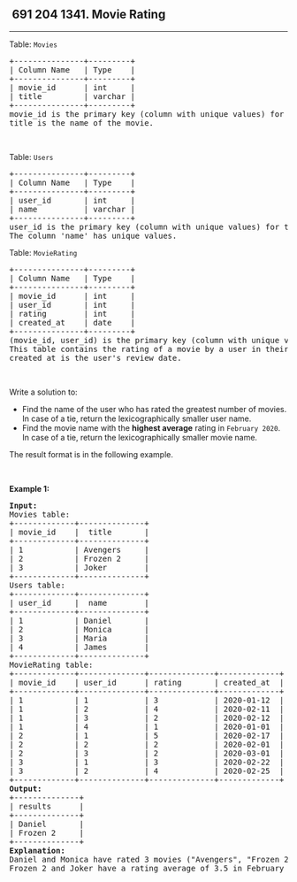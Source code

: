 <h2> 691 204
1341. Movie Rating</h2><hr><div><p>Table: <code>Movies</code></p>

<pre>+---------------+---------+
| Column Name   | Type    |
+---------------+---------+
| movie_id      | int     |
| title         | varchar |
+---------------+---------+
movie_id is the primary key (column with unique values) for this table.
title is the name of the movie.
</pre>

<p>&nbsp;</p>

<p>Table: <code>Users</code></p>

<pre>+---------------+---------+
| Column Name   | Type    |
+---------------+---------+
| user_id       | int     |
| name          | varchar |
+---------------+---------+
user_id is the primary key (column with unique values) for this table.
The column 'name' has unique values.
</pre>

<p>Table: <code>MovieRating</code></p>

<pre>+---------------+---------+
| Column Name   | Type    |
+---------------+---------+
| movie_id      | int     |
| user_id       | int     |
| rating        | int     |
| created_at    | date    |
+---------------+---------+
(movie_id, user_id) is the primary key (column with unique values) for this table.
This table contains the rating of a movie by a user in their review.
created_at is the user's review date. 
</pre>

<p>&nbsp;</p>

<p>Write a solution to:</p>

<ul>
	<li>Find the name of the user who has rated the greatest number of movies. In case of a tie, return the lexicographically smaller user name.</li>
	<li>Find the movie name with the <strong>highest average</strong> rating in <code>February 2020</code>. In case of a tie, return the lexicographically smaller movie name.</li>
</ul>

<p>The&nbsp;result format is in the following example.</p>

<p>&nbsp;</p>
<p><strong class="example">Example 1:</strong></p>

<pre><strong>Input:</strong> 
Movies table:
+-------------+--------------+
| movie_id    |  title       |
+-------------+--------------+
| 1           | Avengers     |
| 2           | Frozen 2     |
| 3           | Joker        |
+-------------+--------------+
Users table:
+-------------+--------------+
| user_id     |  name        |
+-------------+--------------+
| 1           | Daniel       |
| 2           | Monica       |
| 3           | Maria        |
| 4           | James        |
+-------------+--------------+
MovieRating table:
+-------------+--------------+--------------+-------------+
| movie_id    | user_id      | rating       | created_at  |
+-------------+--------------+--------------+-------------+
| 1           | 1            | 3            | 2020-01-12  |
| 1           | 2            | 4            | 2020-02-11  |
| 1           | 3            | 2            | 2020-02-12  |
| 1           | 4            | 1            | 2020-01-01  |
| 2           | 1            | 5            | 2020-02-17  | 
| 2           | 2            | 2            | 2020-02-01  | 
| 2           | 3            | 2            | 2020-03-01  |
| 3           | 1            | 3            | 2020-02-22  | 
| 3           | 2            | 4            | 2020-02-25  | 
+-------------+--------------+--------------+-------------+
<strong>Output:</strong> 
+--------------+
| results      |
+--------------+
| Daniel       |
| Frozen 2     |
+--------------+
<strong>Explanation:</strong> 
Daniel and Monica have rated 3 movies ("Avengers", "Frozen 2" and "Joker") but Daniel is smaller lexicographically.
Frozen 2 and Joker have a rating average of 3.5 in February but Frozen 2 is smaller lexicographically.
</pre>
</div>